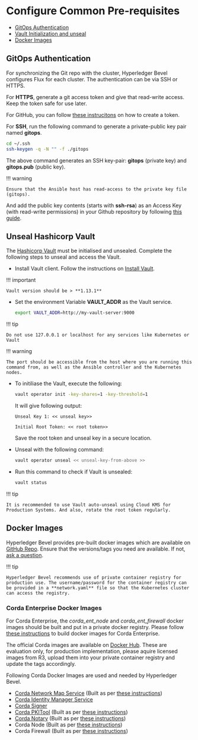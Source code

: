 [//]: # (##############################################################################################)
[//]: # (Copyright Accenture. All Rights Reserved.)
[//]: # (SPDX-License-Identifier: Apache-2.0)
[//]: # (##############################################################################################)

# Configure Common Pre-requisites

- [GitOps Authentication](#gitops-authentication)
- [Vault Initialization and unseal](#vaultunseal)
- [Docker Images](#docker)

<a name = "gitops-authentication"></a>
## GitOps Authentication

For synchronizing the Git repo with the cluster, Hyperledger Bevel configures Flux for each cluster. The authentication can be via SSH or HTTPS.

For **HTTPS**, generate a git access token and give that read-write access. Keep the token safe for use later. 

For GitHub, you can follow [these instrucitons](https://docs.github.com/en/enterprise-server@3.6/authentication/keeping-your-account-and-data-secure/managing-your-personal-access-tokens) on how to create a token.

For **SSH**, run the following command to generate a private-public key pair named **gitops**.

```bash
cd ~/.ssh
ssh-keygen -q -N "" -f ./gitops
```

The above command generates an SSH key-pair: **gitops** (private key) and **gitops.pub** (public key).

!!! warning

    Ensure that the Ansible host has read-access to the private key file (gitops).


And add the public key contents (starts with **ssh-rsa**) as an Access Key (with read-write permissions) in your Github repository by following [this guide](https://docs.github.com/en/authentication/connecting-to-github-with-ssh/adding-a-new-ssh-key-to-your-github-account).

<a name = "vaultunseal"></a>
## Unseal Hashicorp Vault 

The [Hashicorp Vault](../concepts/vault.md) must be initialised and unsealed. Complete the following steps to unseal and access the Vault.

* Install Vault client. Follow the instructions on [Install Vault](https://developer.hashicorp.com/vault/docs/install).

!!! important 

    Vault version should be > **1.13.1**

* Set the environment Variable **VAULT_ADDR** as the Vault service. 

    ```bash
    export VAULT_ADDR=http://my-vault-server:9000
    ```
!!! tip

    Do not use 127.0.0.1 or localhost for any services like Kubernetes or Vault
!!! warning

    The port should be accessible from the host where you are running this command from, as well as the Ansible controller and the Kubernetes nodes.


* To initiliase the Vault, execute the following:
    ```bash
    vault operator init -key-shares=1 -key-threshold=1
    ```
    It will give following output:
    ```
    Unseal Key 1: << unseal key>>

    Initial Root Token: << root token>>
    ```
    Save the root token and unseal key in a secure location.

* Unseal with the following command:
    ```bash
    vault operator unseal << unseal-key-from-above >>
    ```
* Run this command to check if Vault is unsealed: 
    ```bash
    vault status
    ```

!!! tip

    It is recommended to use Vault auto-unseal using Cloud KMS for Production Systems. And also, rotate the root token regularly.


<a name = "docker"></a>
## Docker Images

Hyperledger Bevel provides pre-built docker images which are available on [GitHub Repo](https://github.com/orgs/hyperledger/packages?repo_name=bevel). Ensure that the versions/tags you need are available. If not, [ask a question](../contributing/asking-a-question.md).

!!! tip

    Hyperledger Bevel recommends use of private container registry for production use. The username/password for the container registry can be provided in a **network.yaml** file so that the Kubernetes cluster can access the registry.

### Corda Enterprise Docker Images
For Corda Enterprise, the *corda_ent_node* and *corda_ent_firewall* docker images should be built and put in a private docker registry. Please follow [these instructions](https://github.com/Accenture-BAF/corda-kubernetes-deployment/tree/main/docker-images) to build docker images for Corda Enterprise. 

The official Corda images are available on [Docker Hub](https://hub.docker.com/u/corda). These are evaluation only, for production implementation, please aquire licensed images from R3, upload them into your private container registry and update the tags accordingly.

Following Corda Docker Images are used and needed by Hyperledger Bevel.

* [Corda Network Map Service](https://hub.docker.com/r/corda/enterprise-networkmap) (Built as per [these instructions](https://github.com/hyperledger/bevel/tree/main/platforms/r3-corda-ent/images))
* [Corda Identity Manager Service](https://hub.docker.com/r/corda/enterprise-identitymanager)
* [Corda Signer](https://hub.docker.com/r/corda/enterprise-signer)
* [Corda PKITool](https://hub.docker.com/r/corda/enterprise-pkitool) (Built as per [these instructions](https://github.com/hyperledger/bevel/tree/main/platforms/r3-corda-ent/images))
* [Corda Notary](https://hub.docker.com/r/corda/notary) (Built as per [these instructions](https://github.com/hyperledger/bevel/tree/main/platforms/r3-corda-ent/images))
* Corda Node (Built as per [these instructions](https://github.com/Accenture-BAF/corda-kubernetes-deployment/tree/main/docker-images))
* Corda Firewall (Built as per [these instructions](https://github.com/Accenture-BAF/corda-kubernetes-deployment/tree/main/docker-images))
